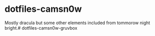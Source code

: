 # dotfiles-camsn0w
Mostly dracula but some other elements included from tommorow night bright.# dotfiles-camsn0w-gruvbox
